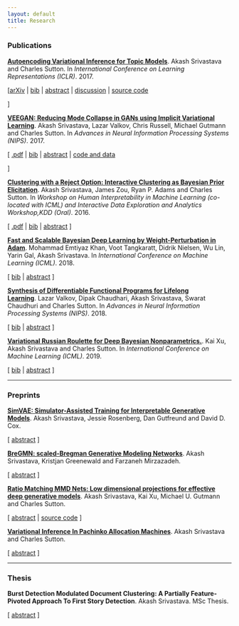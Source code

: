 ```yaml
---
layout: default
title: Research
---
```


### Publications
<p>
<a href="https://akashgit.github.io/autoencoding_vi_for_topic_models"><b>Autoencoding Variational Inference for Topic Models</b></a>.&nbsp;Akash Srivastava and Charles Sutton. In <i>International Conference on Learning Representations (ICLR)</i>.  2017.
</p>

<p>
   [<a href="https://arxiv.org/abs/1703.01488">arXiv</a>
	| <a href="javascript:toggle('bibsrivastava17lda', 'bib_link_srivastava17lda', 'bib')"  id="bib_link_srivastava17lda">bib</a>
	| <a href="javascript:toggle('abssrivastava17lda', 'abs_link_srivastava17lda', 'abstract')" id="abs_link_srivastava17lda">abstract</a>
	| <a href="https://openreview.net/forum?id=BybtVK9lg">discussion</a>
	| <a href="https://github.com/akashgit/autoencoding_vi_for_topic_models">source code</a>
   
 ]
</p>



<div id="divsrivastava17lda"></div>
<div style="display:none;" id="abssrivastava17lda"><div class="abstract">Topic models are one of the most popular methods for learning representations of text, but a major challenge is that any change to the topic model requires mathematically deriving a new inference algorithm. A promising approach to address this problem is autoencoding variational Bayes (AEVB), but it has proven diffi- cult to apply to topic models in practice. We present what is to our knowledge the first effective AEVB based inference method for latent Dirichlet allocation (LDA), which we call Autoencoded Variational Inference For Topic Model (AVITM). This model tackles the problems caused for AEVB by the Dirichlet prior and by component collapsing. We find that AVITM matches traditional methods in accuracy with much better inference time. Indeed, because of the inference network, we find that it is unnecessary to pay the computational cost of running variational optimization on test data. Because AVITM is black box, it is readily applied to new topic models. As a dramatic illustration of this, we present a new topic model called ProdLDA, that replaces the mixture model in LDA with a product of experts. By changing only one line of code from LDA, we find that ProdLDA yields much more interpretable topics, even if LDA is trained via collapsed Gibbs sampling.</div></div>

<div style="display:none;" id="bibsrivastava17lda"><pre class="bibtex">@inproceedings{srivastava17lda,
  author = {Srivastava, Akash and Sutton, Charles},
  booktitle = {International Conference on Learning Representations (ICLR)},
  title = {Autoencoding Variational Inference for Topic Models},
  year = {2017}
}
</pre></div>


	         


<p>
<a href="https://arxiv.org/abs/1705.07761"><b>VEEGAN: Reducing Mode Collapse in GANs using Implicit Variational Learning</b></a>.&nbsp;Akash Srivastava, Lazar Valkov, Chris Russell, Michael Gutmann and Charles Sutton.
	In <i>Advances in Neural Information Processing Systems (NIPS)</i>.  2017.

</p>

<p>
   [ <a href="https://arxiv.org/abs/1705.07761">.pdf</a>
	| <a href="javascript:toggle('bibsrivastava17veegan', 'bib_link_srivastava17veegan', 'bib')"  id="bib_link_srivastava17veegan">bib</a>
	| <a href="javascript:toggle('abssrivastava17veegan', 'abs_link_srivastava17veegan', 'abstract')" id="abs_link_srivastava17veegan">abstract</a>
	| <a href="https://akashgit.github.io/VEEGAN/">code and data</a>
   
   ]
</p>



<div id="divsrivastava17veegan"></div>
<div style="display:none;" id="abssrivastava17veegan"><div class="abstract">Deep generative models provide powerful tools for distributions over complicated manifolds, such as those of natural images. But many of these methods, including generative adversarial networks (GANs), can be difficult to train, in part because they are prone to mode collapse, which means that they characterize only a few modes of the true distribution. To address this, we introduce VEEGAN, which features a reconstructor network, reversing the action of the generator by mapping from data to noise. Our training objective retains the original asymptotic consistency guarantee of GANs, and can be interpreted as a novel autoencoder loss over the noise. In sharp contrast to a traditional autoencoder over data points, VEEGAN does not require specifying a loss function over the data, but rather only over the representations, which are standard normal by assumption. On an extensive set of synthetic and real world image datasets, VEEGAN indeed resists mode collapsing to a far greater extent than other recent GAN variants, and produces more realistic samples.</div></div>

<div style="display:none;" id="bibsrivastava17veegan"><pre class="bibtex">@inproceedings{srivastava17veegan,
  author = {Srivastava, Akash and Valkov, Lazar and Russell, Chris and Gutmann, Michael and Sutton, Charles},
  booktitle = {Advances in Neural Information Processing Systems (NIPS)},
  title = {VEEGAN: Reducing Mode Collapse in GANs using Implicit Variational Learning},
  year = {2017}
}
</pre></div>

<p>
<a href="http://arxiv.org/abs/1602.06886"><b>Clustering with a Reject Option: Interactive Clustering as Bayesian Prior Elicitation</b></a>.&nbsp;Akash Srivastava, James Zou, Ryan P. Adams and Charles Sutton.
	In <i>Workshop on Human Interpretability in Machine Learning (co-located with ICML) and Interactive Data Exploration and Analytics Workshop,KDD (Oral)</i>.  2016.

</p>

<p>
   [ <a href="http://arxiv.org/abs/1602.06886">.pdf</a>
	| <a href="javascript:toggle('bibarxiv:tinder2016', 'bib_link_arxiv:tinder2016', 'bib')"  id="bib_link_arxiv:tinder2016">bib</a>
	| <a href="javascript:toggle('abstinder2016', 'abs_link_tinder2016', 'abstract')" id="abs_link_tinder2016">abstract</a>
   ]
</p>



<div id="divtinder2016"></div>
<div style="display:none;" id="abstinder2016"><div class="abstract">A good clustering can help a data analyst to explore and understand a data set, 
but what constitutes a good clustering may depend on domain-specific and application
 specific criteria. These criteria can be difficult to formalize, even when it is easy 
for an analyst to know a good clustering when she sees one. We present a new approach 
to interactive clustering for data exploration, called TINDER, based on a particularly simple
feedback mechanism, in which an analyst can choose to reject individual clusters and 
request new ones. The new clusters should be different from previously rejected clusters
while still fitting the data well. We formalize this interaction in a novel Bayesian prior
elicitation framework. In each iteration, the prior is adapted to account for all the 
previous feedback, and a new clustering is then produced from the posterior distribution.
To achieve the computational efficiency necessary for an interactive setting, we propose 
an incremental optimization method over data minibatches using Lagrangian relaxation. 
Experiments demonstrate that TINDER can produce accurate and diverse clusterings.</div></div>

<div style="display:none;" id="bibarxiv:tinder2016"><pre class="bibtex">@inproceedings{arxiv:tinder2016,
  author = {Srivastava, Akash and Zou, James and Adams, Ryan P. and Sutton, Charles},
  booktitle = {Workshop on Human Interpretability in Machine Learning (co-located with ICML)},
  journal = {ArXiv e-prints},
  title = {Clustering with a Reject Option: Interactive Clustering as Bayesian Prior Elicitation},
  year = {2016}
}
</pre></div>

<p>
<a href="https://arxiv.org/abs/1806.04854"><b>Fast and Scalable Bayesian Deep Learning by Weight-Perturbation in Adam</b></a>.&nbsp;Mohammad Emtiyaz Khan, Voot Tangkaratt, Didrik Nielsen, Wu Lin, Yarin Gal, Akash Srivastava. In <i>International Conference on Machine Learning (ICML)</i>.  2018.
</p>

<p>
   [ <a href="javascript:toggle('bibarxiv:vadam2018', 'bib_link_arxiv:vadam2018', 'bib')"  id="bib_link_arxiv:vadam2018">bib</a> | <a href="javascript:toggle('absvadam2018', 'abs_link_vadam2018', 'abstract')" id="abs_link_vadam2018">abstract</a>
   ]
</p>

<div id="divvadam2018"></div>
<div style="display:none;" id="absvadam2018"><div class="abstract">Uncertainty computation in deep learning is essential to design robust and reliable systems. Variational inference (VI) is a promising approach for such computation, but requires more effort to implement and execute compared to maximum-likelihood methods. In this paper, we propose new natural-gradient algorithms to reduce such efforts for Gaussian mean-field VI. Our algorithms can be implemented within the Adam optimizer by perturbing the network weights during gradient evaluations, and uncertainty estimates can be cheaply obtained by using the vector that adapts the learning rate. This requires lower memory, computation, and implementation effort than existing VI methods, while obtaining uncertainty estimates of comparable quality. Our empirical results confirm this and further suggest that the weight-perturbation in our algorithm could be useful for exploration in reinforcement learning and stochastic optimization.</div></div>

<div style="display:none;" id="bibarxiv:vadam2018"><pre class="bibtex">@inproceedings{arxiv:vadam2018,
  author = {Khan Mohammad Emtiyaz, Liu Zuozhu, Tangkaratt Voot, Nielsen Didrik, Gal Yarin, Srivastava Akash},
  booktitle = {International Conference on Machine Learning (ICML)},
  title = {Vadam: Fast and Scalable Variational Inference by Perturbing Adam},
  year = {2018}
}
</pre></div>

<p>
<a href="https://arxiv.org/abs/1804.00218"><b>Synthesis of Differentiable Functional Programs for Lifelong Learning</b></a>.&nbsp;Lazar Valkov, Dipak Chaudhari, Akash Srivastava, Swarat Chaudhuri and Charles Sutton. In <i>Advances in Neural Information Processing Systems (NIPS)</i>.  2018.
</p>

<p>
   [ <a href="javascript:toggle('bibarxiv:houdini2018', 'bib_link_arxiv:houdini2018', 'bib')"  id="bib_link_arxiv:houdini2018">bib</a> | <a href="javascript:toggle('absns2018', 'abs_link_ns2018', 'abstract')" id="abs_link_ns2018">abstract</a>
   ]
</p>


<div id="divns2018"></div>
<div style="display:none;" id="absns2018"><div class="abstract">We present a neurosymbolic approach to the lifelong learning
        of algorithmic tasks that mix perception and procedural
        reasoning. Reusing high-level concepts across domains and learning
        complex procedures are two key challenges in lifelong learning. We
        show that a combination of gradient-based learning and {symbolic
        program synthesis} can be a more effective response to these
        challenges than purely neural methods. Concretely, our approach,
        called Houdini, represents neural networks as strongly typed,
        end-to-end differentiable functional programs that use 
        symbolic higher-order combinators to compose a library of neural
        functions. Our learning algorithm consists of: (1) a program synthesizer
        that performs a type-directed search over programs in this language,
        and decides on the library functions that should be reused and the
        architectures that should be used to combine them; and (2) a neural
        module that trains synthesized programs using stochastic gradient
        descent. We evaluate our approach on three algorithmic tasks.
        Our experiments show that our type-directed search technique
        is able to significantly prune the search space of programs,
        and that the overall approach transfers high-level concepts
        more effectively than monolithic neural networks as well as
        traditional transfer learning.</div></div>
	
<div style="display:none;" id="bibarxiv:houdini2018"><pre class="bibtex">@inproceedings{arxiv:houdini2018,
  author = {Valkov Lazar, Chaudhari Dipak, Srivastava Akash, Chaudhuri Swarat and Sutton Charles},
  booktitle = {Advances in Neural Information Processing Systems (NIPS)},
  title = {Synthesis of Differentiable Functional Programs for Lifelong Learning},
  year = {2018}
}
</pre></div>


<p>
<a href="http://xuk.ai/assets/xu2019rave.pdf"><b>Variational Russian Roulette for Deep Bayesian Nonparametrics.</b></a>.&nbsp;Kai Xu, Akash Srivastava and Charles Sutton. In <i>International Conference on Machine Learning (ICML)</i>.  2019.
</p>

<p>
   [ <a href="javascript:toggle('bibarxiv:vrr2019', 'bib_link_arxiv:vrr2019', 'bib')"  id="bib_link_arxiv:vrr2019">bib</a> | <a href="javascript:toggle('absvrr2019', 'abs_link_vrr2019', 'abstract')" id="abs_link_vrr2019">abstract</a>
   ]
</p>


<div id="divvrr2019"></div>
<div style="display:none;" id="absvrr2019"><div class="abstract">Bayesian nonparametric models provide a principled way to automatically adapt the complexity
of a model to the amount of the data available, but
computation in such models is difficult. Amortized variational approximations are appealing because of their computational efficiency, but current methods rely on a fixed finite truncation of
the infinite model. This truncation level can be
difficult to set, and also interacts poorly with amortized methods due to the over-pruning problem.
Instead, we propose a new variational approximation, based on a method from statistical physics
called Russian roulette sampling. This allows
the variational distribution to adapt its complexity during inference, without relying on a fixed
truncation level, and while still obtaining an unbiased estimate of the gradient of the original variational objective. We demonstrate this method
on infinite sized variational auto-encoders using a
Beta-Bernoulli (Indian buffet process) prior.</div></div>
	
<div style="display:none;" id="bibarxiv:vrr2019"><pre class="bibtex">@inproceedings{arxiv:vrr2019,
  author = {Kai Xu, Akash Srivastava and Charles Sutton},
  booktitle = {International Conference on Machine Learning (ICML) (NIPS)},
  title = {Variational Russian Roulette for Deep Bayesian Nonparametrics.},
  year = {2019}
}
</pre></div>

---
### Preprints

<p>
<a href="simvae.pdf"><b>SimVAE: Simulator-Assisted Training for
Interpretable Generative Models</b></a>.&nbsp;Akash Srivastava, Jessie Rosenberg, Dan Gutfreund and David D. Cox.
</p>

<p>
   [ <a href="javascript:toggle('abssimvae2019', 'abs_link_simvae2019', 'abstract')" id="abs_link_simvae2019">abstract</a>
   ]
</p>

<div id="divsimvae2019"></div>
<div style="display:none;" id="abssimvae2019"><div class="abstract">This paper presents a simulator-assisted training method (SimVAE) for variational
autoencoders (VAE) that leads to a disentangled and interpretable latent space.
Training SimVAE is a two step process in which first a deep generator network
(decoder) is trained to approximate the simulator. During this step the simulator acts
as the data source or as a teacher network. Then an inference network (encoder)
is trained to invert the decoder. As such, upon complete training, the encoder
represents an approximately inverted simulator. By decoupling the training of
the encoder and decoder we bypass some of the difficulties that arise in training
generative models such as VAEs and generative adversarial networks (GANs). We
show applications of our approach in a variety of domains such as circuit design,
graphics de-rendering and other natural science problems that involve inference
via simulation.</div></div>

<p>
<a href="bregmn.pdf"><b>BreGMN: scaled-Bregman Generative Modeling
Networks</b></a>.&nbsp;Akash Srivastava, Kristjan Greenewald and Farzaneh Mirzazadeh.
</p>

<p>
   [ <a href="javascript:toggle('absbregmn2019', 'abs_link_bregmn2019', 'abstract')" id="abs_link_bregmn2019">abstract</a>
   ]
</p>

<div id="divbregmn2019"></div>
<div style="display:none;" id="absbregmn2019"><div class="abstract">The family of f-divergences is ubiquitously applied to generative modeling in
order to adapt the distribution of the model to that of the data. Well-definedness
of f-divergences, however, requires the distributions of the data and model to
overlap completely in every time step of training. As a result, as soon as the support
of distributions of data and model contain non-overlapping portions, gradientbased training of the corresponding model becomes hopeless. Recent advances
in generative modeling are full of remedies for handling this support mismatch
problem: key ideas include either modifying the objective function to integral
probability measures (IPMs) that are well-behaved even on disjoint probabilities,
or optimizing a well-behaved variational lower bound instead of the true objective.
We, on the other hand, establish that a complete change of the objective function is
unnecessary, and instead an augmentation of the base measure of the problematic
divergence can resolve the issue. Based on this observation, we propose a generative
model which leverages the class of Scaled Bregman Divergences and generalizes
both f-divergences and Bregman divergences. We analyze this class of divergences
and show that with the appropriate choice of base measure it can resolve the support
mismatch problem and incorporate geometric information. Finally, we study the
performance of the proposed method and demonstrate promising results on MNIST,
CelebA and CIFAR-10 datasets.</div></div>

<p>
<a href="rmn.pdf"><b>Ratio Matching MMD Nets: Low dimensional
projections for effective deep generative models</b></a>.&nbsp;Akash Srivastava, Kai Xu, Michael U. Gutmann and Charles Sutton.
</p>

<p>
   [ <a href="javascript:toggle('absrmn2018', 'abs_link_rmn2018', 'abstract')" id="abs_link_rmn2018">abstract</a>
| <a href="https://github.com/akashgit/RM-MMDnet">source code</a>
   ]
</p>

<div id="divrmn2018"></div>
<div style="display:none;" id="absrmn2018"><div class="abstract">Deep generative models can learn to generate realistic-looking images on several
natural image datasets, but many of the most effective methods are adversarial
methods, which require careful balancing of training between a generator network
and a discriminator network. Maximum mean discrepancy networks (MMD-nets)
avoid this issue using the kernel trick, but unfortunately they have not on their
own been able to match the performance of adversarial training. We present a new
method of training MMD-nets, based on learning a mapping of samples from the
data and from the model into a lower dimensional space, in which MMD training
can be more effective. We call these networks ratio matching MMD networks (RM-
MMDnets). We train the mapping to preserve density ratios between the densities
over the low-dimensional space and the original space. This ensures that matching
the model distribution to the data in the low-dimensional space will also match the
original distributions. We show that RM-MMDnets have better performance and
better stability than recent adversarial methods for training MMD-nets.</div></div>


<p>
<a href="pam-naacl.pdf"><b>Variational Inference In Pachinko Allocation Machines</b></a>.&nbsp;Akash Srivastava and Charles Sutton.
</p>

<p>
   [ <a href="javascript:toggle('abspam2018', 'abs_link_pam2018', 'abstract')" id="abs_link_pam2018">abstract</a>
   ]
</p>

<div id="divpam2018"></div>
<div style="display:none;" id="abspam2018"><div class="abstract">The Pachinko Allocation Machine (PAM) is a deep topic model that allows representing rich correlation structures among topics by a directed acyclic graph over topics. Because of the flexibility of the model, however, approximate inference is very difficult. Perhaps for this reason, only a small number of potential PAM architectures have been explored in the literature. In this paper we present an efficient and flexible amortized variational inference method for PAM, using a deep inference network to parameterize the approximate posterior distribution in a manner similar to the variational autoencoder. Our inference method produces more coherent topics than state-of-art inference methods for PAM while being an order of magnitude faster, which allows exploration of a wider range of PAM architectures than have previously been studied.</div></div>





	
	
---
### Thesis
<p>
<b>Burst Detection Modulated Document Clustering: A Partially Feature-Pivoted Approach To First Story Detection</b>.&nbsp;Akash Srivastava.
	MSc Thesis.

</p>

<p>
   [ <a href="javascript:toggle('absfsd2018', 'abs_link_fsd2018', 'abstract')" id="abs_link_fsd2018">abstract</a>
   ]
</p>

<div id="divfsd2018"></div>
<div style="display:none;" id="absfsd2018"><div class="abstract">First Story Detection or FSD is one of the 5 tasks defined under the Topic Detection andTracking program with the purpose to identify the onset of a previously unseen event in
a stream of news stories. In this work, we report on the development and evaluation of
a feature-pivoted approach to this task. Our method uses the output of a burst detection
algorithm to modulate the traditional document clustering based approach to FSD.
For burst detection, we work exclusively with words in the input and use a 2 step
filtration routine that filters out all the words for which the cumulative term frequencies
or the Autocorrelation values of their corresponding signal representations are below
a pre-computed threshold. The output is then grouped into sets of words that have
similar burst patterns in time. A confidence score is generated for each set of words,
quantifying the chance of the set being the first story on the event that it relates to. In
the final step all the detected first stories are passed through a restricted clustering unit
that uses cosine similarity to cluster together stories that are on the same topic, hence
reducing false alarms. Our experiments show that the resultant FSD system performs
substantially better than the document-pivoted state-of-art baseline system.</div></div>
